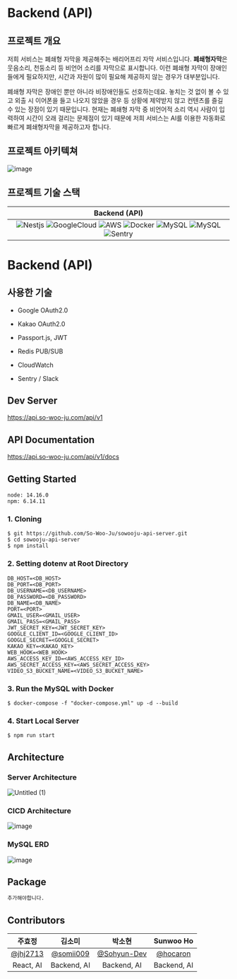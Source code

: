 # Backend (API)

## 프로젝트 개요

저희 서비스는 폐쇄형 자막을 제공해주는 배리어프리 자막 서비스입니다. **폐쇄형자막**은 웃음소리, 천둥소리 등 비언어 소리를 자막으로 표시합니다. 이런 폐쇄형 자막이 장애인들에게 필요하지만, 시간과 자원이 많이 필요해 제공하지 않는 경우가 대부분입니다. 

폐쇄형 자막은 장애인 뿐만 아니라 비장애인들도 선호하는데요. 놓치는 것 없이 볼 수 있고 외출 시 이어폰을 들고 나오지 않았을 경우 등 상황에 제약받지 않고 컨텐츠를 즐길 수 있는 장점이 있기 때문입니다. 현재는 폐쇄형 자막 중 비언어적 소리 역시 사람이 입력하여 시간이 오래 걸리는 문제점이 있기 때문에 저희 서비스는 AI를 이용한 자동화로 빠르게 폐쇄형자막을 제공하고자 합니다.



## 프로젝트 아키텍쳐

![image](https://user-images.githubusercontent.com/66551410/171229067-4a5bbd76-e863-4fd2-bb2a-b37e5de55801.png)



## 프로젝트 기술 스택

|                        Backend (API)                         |
| :----------------------------------------------------------: |
| ![Nestjs](https://img.shields.io/badge/nestjs-white?style=flat-square&logo=nestjs&color=E0234E) ![GoogleCloud](https://img.shields.io/badge/GoogleCloud-4285F4?style=flat-square&logo=GoogleCloud&logoColor=white) ![AWS](https://img.shields.io/badge/AWS-232F3E?style=flat&logo=amazon-aws&logoColor=white)  ![Docker](https://img.shields.io/badge/Docker-2496ED?style=flat-square&logo=Docker&logoColor=white) ![MySQL](https://img.shields.io/badge/MySQL-4479A1?style=flat-square&logo=MySQL&logoColor=white)  ![MySQL](https://img.shields.io/badge/Redis-DC382D?style=flat-square&logo=redis&logoColor=white) ![Sentry](https://img.shields.io/badge/Sentry-362D59?style=flat-square&logo=Sentry&logoColor=white) |


# Backend (API)

## 사용한 기술

- Google OAuth2.0

- Kakao OAuth2.0 

- Passport.js, JWT

- Redis PUB/SUB  

- CloudWatch

- Sentry / Slack  

  

## Dev Server

https://api.so-woo-ju.com/api/v1



## API Documentation

https://api.so-woo-ju.com/api/v1/docs



## Getting Started

`node: 14.16.0`  
`npm: 6.14.11`

### 1. Cloning

```
$ git https://github.com/So-Woo-Ju/sowooju-api-server.git
$ cd sowooju-api-server
$ npm install
```

### 2. Setting dotenv at Root Directory

```
DB_HOST=<DB_HOST>
DB_PORT=<DB_PORT>
DB_USERNAME=<DB_USERNAME>
DB_PASSWORD=<DB_PASSWORD>
DB_NAME=<DB_NAME>
PORT=<PORT>
GMAIL_USER=<GMAIL_USER>
GMAIL_PASS=<GMAIL_PASS>
JWT_SECRET_KEY=<JWT_SECRET_KEY>
GOOGLE_CLIENT_ID=<GOOGLE_CLIENT_ID>
GOOGLE_SECRET=<GOOGLE_SECRET>
KAKAO_KEY=<KAKAO_KEY>
WEB_HOOK=<WEB_HOOK>
AWS_ACCESS_KEY_ID=<AWS_ACCESS_KEY_ID>
AWS_SECRET_ACCESS_KEY=<AWS_SECRET_ACCESS_KEY>
VIDEO_S3_BUCKET_NAME=<VIDEO_S3_BUCKET_NAME>
```

### 3. Run the MySQL with Docker

```
$ docker-compose -f "docker-compose.yml" up -d --build                                   
```

### 4. Start Local Server

```
$ npm run start             
```



## Architecture

### Server Architecture

![Untitled (1)](https://user-images.githubusercontent.com/66551410/171187998-d7af0312-55ea-47e4-9f85-9b9bf798aa04.png)



### CICD Architecture

![image](https://user-images.githubusercontent.com/66551410/152016992-cff6b052-35d7-416e-868c-b2702a3ef692.png)



### MySQL ERD


![image](https://user-images.githubusercontent.com/66551410/171187448-8a9ec925-6200-4eec-8ba3-40f8b4e692c5.png)



## Package

```bash
추가해야합니다.
```



## Contributors

|                 주효정                 |                  김소미                  |                    박소현                    |               Sunwoo Ho                |
| :------------------------------------: | :--------------------------------------: | :------------------------------------------: | :------------------------------------: |
| [@jhj2713](https://github.com/jhj2713) | [@somii009](https://github.com/somii009) | [@Sohyun-Dev](https://github.com/Sohyun-Dev) | [@hocaron](https://github.com/hocaron) |
|               React, AI                |               Backend, AI                |                 Backend, AI                  |              Backend, AI               |



